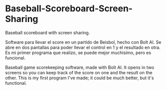 # Baseball-Scoreboard-Screen-Sharing
Baseball scoreboard with screen sharing.

Software para llevar el score en un partido de Beisbol, hecho con Bolt AI. Se abre en dos pantallas para poder llevar el control en 1 y el resultado en otra. Es mi primer programa que realizo, se puede mejor muchisimo, pero es funcional.

Baseball game scorekeeping software, made with Bolt AI. It opens in two screens so you can keep track of the score on one and the result on the other. This is my first program I've made; it could be much better, but it's functional.
